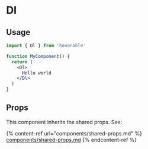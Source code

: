 # Dl

## Usage

```jsx
import { Dl } from 'honorable'

function MyComponent() {
  return (
    <Dl>
      Hello world
    </Dl>
  )
}
```

## Props

This component inherits the shared props. See:

{% content-ref url="components/shared-props.md" %}
[components/shared-props.md](components/shared-props.md)
{% endcontent-ref %}

